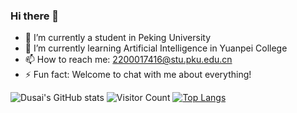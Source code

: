 ### Hi there 👋


- 🔭 I’m currently a student in Peking University
- 🌱 I’m currently learning Artificial Intelligence in Yuanpei College
- 📫 How to reach me: 2200017416@stu.pku.edu.cn
- ⚡ Fun fact: Welcome to chat with me about everything!

![Dusai's GitHub stats](https://github-readme-stats.vercel.app/api?username=UsanoCoCr)
![Visitor Count](https://profile-counter.glitch.me/UsanoCoCr/count.svg)
[![Top Langs](https://github-readme-stats.vercel.app/api/top-langs/?username=UsanoCoCr&layout=compact)](https://github.com/UsanoCoCr/github-readme-stats)
